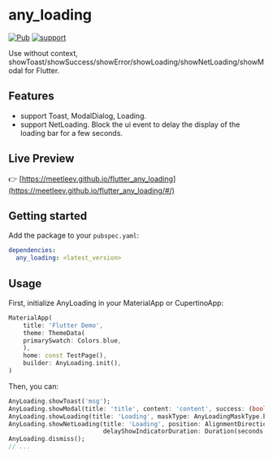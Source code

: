 # any_loading

[![Pub](https://img.shields.io/pub/v/any_loading.svg?style=flat-square)](https://pub.dev/packages/any_loading)
[![support](https://img.shields.io/badge/platform-android%20|%20ios%20|%20web%20|%20macos%20|%20windows%20|%20linux%20-blue.svg)](https://pub.dev/packages/any_loading)

Use without context, showToast/showSuccess/showError/showLoading/showNetLoading/showModal for Flutter.

## Features

* support Toast, ModalDialog, Loading.
* support NetLoading. Block the ui event to delay the display of the loading bar for a few seconds.

## Live Preview

👉 [https://meetleev.github.io/flutter_any_loading](https://meetleev.github.io/flutter_any_loading/#/)

## Getting started

Add the package to your `pubspec.yaml`:

```yaml
dependencies:
  any_loading: <latest_version>
```

## Usage

First, initialize AnyLoading in your MaterialApp or CupertinoApp:

``` dart
MaterialApp(
    title: 'Flutter Demo',
    theme: ThemeData(
    primarySwatch: Colors.blue,
    ),
    home: const TestPage(),
    builder: AnyLoading.init(),
)
```

Then, you can:

``` dart
AnyLoading.showToast('msg');
AnyLoading.showModal(title: 'title', content: 'content', success: (bool isSuccess) => print('isSuccess--->$isSuccess'));
AnyLoading.showLoading(title: 'Loading', maskType: AnyLoadingMaskType.black, style:AnyLoadingStyle.dark());
AnyLoading.showNetLoading(title: 'Loading', position: AlignmentDirectional.center, 
                          delayShowIndicatorDuration: Duration(seconds: 5));
AnyLoading.dismiss();
// ...
```

[comment]: <> (## Additional information)